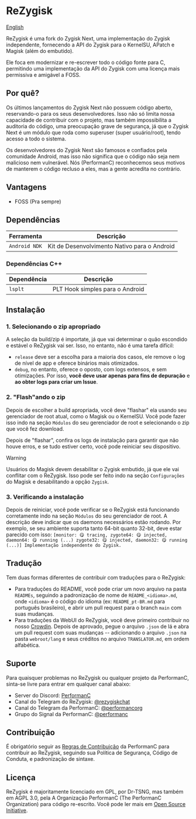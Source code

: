 # ReZygisk

[English](../README.md)

ReZygisk é uma fork do Zygisk Next, uma implementação do Zygisk independente, fornecendo a API do Zygisk para o KernelSU, APatch e Magisk (além do embutido).

Ele foca em modernizar e re-escrever todo o código fonte para C, permitindo uma implementação da API do Zygisk com uma licença mais permissiva e amigável a FOSS.

## Por quê?

Os últimos lançamentos do Zygisk Next não possuem código aberto, reservando-o para os seus desenvolvedores. Isso não só limita nossa capacidade de contribuir com o projeto, mas também impossibilita a auditoria do código, uma preocupação grave de segurança, já que o Zygisk Next é um módulo que roda como superuser (super usuário/root), tendo acesso a todo o sistema.

Os desenvolvedores do Zygisk Next são famosos e confiados pela comunidade Android, mas isso não significa que o código não seja nem malicioso nem vulnerável. Nós (PerformanC) reconhecemos seus motivos de manterem o código recluso a eles, mas a gente acredita no contrário.

## Vantagens

- FOSS (Pra sempre)

## Dependências

| Ferramenta      | Descrição                                    |
|-----------------|----------------------------------------------|
| `Android NDK`   | Kit de Desenvolvimento Nativo para o Android |

### Dependências C++

| Dependência | Descrição                        |
|-------------|----------------------------------|
| `lsplt`     | PLT Hook simples para o Android  |

## Instalação

### 1. Selecionando o zip apropriado

A seleção da build/zip é importate, já que vai determinar o quão escondido e estável o ReZygisk vai ser. Isso, no entanto, não é uma tarefa difícil:

- `release` deve ser a escolha para a maioria dos casos, ele remove o log de nível de app e oferece binários mais otimizados.
- `debug`, no entanto, oferece o oposto, com logs extensos, e sem otimizações. Por isso, **você deve usar apenas para fins de depuração** e **ao obter logs para criar um Issue**.

### 2. "Flash"ando o zip

Depois de escolher a build apropriada, você deve "flashar" ela usando seu gerenciador de root atual, como o Magisk ou o KernelSU. Você pode fazer isso indo na seção `Módulos` do seu gerenciador de root e selecionando o zip que você fez download.

Depois de "flashar", confira os logs de instalação para garantir que não houve erros, e se tudo estiver certo, você pode reiniciar seu dispositivo.

> [!WARNING]
> Usuários do Magisk devem desabilitar o Zygisk embutido, já que ele vai conflitar com o ReZygisk. Isso pode ser feito indo na seção `Configurações` do Magisk e desabilitando a opção `Zygisk`.

### 3. Verificando a instalação

Depois de reiniciar, você pode verificar se o ReZygisk está funcionando corretamente indo na seção `Módulos` do seu gerenciador de root. A descrição deve indicar que os daemons necessários estão rodando. Por exemplo, se seu ambiente suporta tanto 64-bit quanto 32-bit, deve estar parecido com isso: `[monitor: 😋 tracing, zygote64: 😋 injected, daemon64: 😋 running (...) zygote32: 😋 injected, daemon32: 😋 running (...)] Implementação independente do Zygisk.`

## Tradução

Tem duas formas diferentes de contribuir com traduções para o ReZygisk:

- Para traduções do README, você pode criar um novo arquivo na pasta `READMEs`, seguindo a padronização de nome de `README_<idioma>.md`, onde `<idioma>` é o código do idioma (ex: `README_pt-BR.md` para português brasileiro), e abrir um pull request para o branch `main` com suas mudanças.
- Para traduções da WebUI do ReZygisk, você deve primeiro contribuir no nosso [Crowdin](https://crowdin.com/project/rezygisk). Depois de aprovado, pegue o arquivo `.json` de lá e abra um pull request com suas mudanças -- adicionando o arquivo `.json` na pasta `webroot/lang` e seus créditos no arquivo `TRANSLATOR.md`, em ordem alfabética.

## Suporte

Para quaisquer problemas no ReZygisk ou qualquer projeto da PerformanC, sinta-se livre para entrar em qualquer canal abaixo:

- Server do Discord: [PerformanC](https://discord.gg/uPveNfTuCJ)
- Canal do Telegram do ReZygisk: [@rezygiskchat](https://t.me/rezygiskchat)
- Canal do Telegram da PerformanC: [@performancorg](https://t.me/performancorg)
- Grupo do Signal da PerformanC: [@performanc](https://signal.group/#CjQKID3SS8N5y4lXj3VjjGxVJnzNsTIuaYZjj3i8UhipAS0gEhAedxPjT5WjbOs6FUuXptcT)

## Contribuição

É obrigatório seguir as [Regras de Contribuição](https://github.com/PerformanC/contributing) da PerformanC para contribuir ao ReZygisk, seguindo sua Política de Segurança, Código de Conduta, e padronização de sintaxe.

## Licença

ReZygisk é majoritamente licenciado em GPL, por Dr-TSNG, mas também em AGPL 3.0, pela A Organização PerformanC (The PerformanC Organization) para código re-escrito. Você pode ler mais em [Open Source Initiative](https://opensource.org/licenses/AGPL-3.0).

